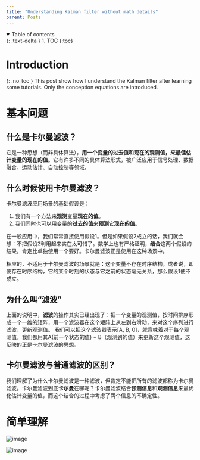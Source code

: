 ```yaml
---
title: "Understanding Kalman filter without math details"
parent: Posts
---
```

<details open markdown="block">
  <summary>
    Table of contents
  </summary>
  {: .text-delta }
1. TOC
{:toc}
</details>

# Introduction
{: .no_toc }
This post show how I understand the Kalman filter after learning some tutorials. Only the conception equations are introduced.

# 基本问题
## 什么是卡尔曼滤波？
它是一种思想（而非具体算法），**用一个变量的过去值和现在的观测值，来最佳估计变量的现在的值**。它有许多不同的具体算法形式，被广泛应用于信号处理、数据融合、运动估计、自动控制等领域。

## 什么时候使用卡尔曼滤波？
卡尔曼滤波应用场景的基础假设是：
1. 我们有一个方法来**观测**变量**现在的值**。
2. 我们同时也可以用变量的**过去的值**来**预测**它**现在的值**。

在一般应用中，我们常常直接使用假设1。但是如果假设2成立的话，我们就会想：不把假设2利用起来实在太可惜了。数学上也有严格证明，**结合**这两个假设的结果，肯定比单独使用一个要好。卡尔曼滤波正是使用在这种场景中。

相应的，不适用于卡尔曼滤波的场景就是：这个变量不存在时序结构。或者说，即便存在时序结构，它的某个时刻的状态与它之前的状态毫无关系，那么假设1便不成立。

## 为什么叫“滤波”
上面的说明中，**滤波**的操作其实已经出现了：把一个变量的观测值，按时间排序形成一个一维的矩阵，用一个滤波器在这个矩阵上从左到右滑动，来对这个序列进行滤波，更新观测值。
我们可以把这个滤波器表示[A, B, 0]，就意味着对于每个观测值，我们都用其A(前一个状态的值) + B（观测到的值）来更新这个观测值，这反映的正是卡尔曼滤波的思想。

## 卡尔曼滤波与普通滤波的区别？
我们理解了为什么卡尔曼滤波是一种滤波，但肯定不能把所有的滤波都称为卡尔曼滤波。卡尔曼滤波到底**卡尔曼**在哪呢？卡尔曼滤波结合**预测信息**和**观测信息**来最优化估计变量的值，而这个结合的过程中考虑了两个信息的不确定性。

# 简单理解
![image](https://github.com/user-attachments/assets/cc11f975-c21f-462a-947c-a97002a55f46)

![image](https://github.com/user-attachments/assets/5ee1c3ff-99c5-480a-8085-c839c2c466df)

